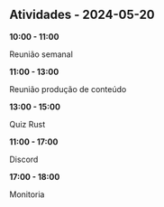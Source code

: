 ## Atividades - 2024-05-20

**10:00 - 11:00**

Reunião semanal

**11:00 - 13:00**

Reunião produção de conteúdo

**13:00 - 15:00**

Quiz Rust

**11:00 - 17:00**

Discord

**17:00 - 18:00**

Monitoria

